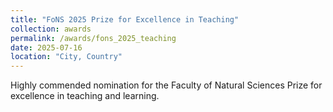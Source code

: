 ```yaml
---
title: "FoNS 2025 Prize for Excellence in Teaching"
collection: awards
permalink: /awards/fons_2025_teaching
date: 2025-07-16
location: "City, Country"
---
```


Highly commended nomination for the Faculty of Natural Sciences Prize for excellence in teaching and learning.
